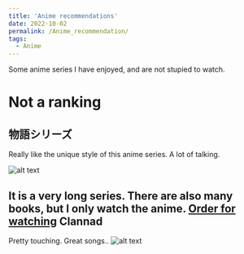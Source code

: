 ```yaml
---
title: 'Anime recommendations'
date: 2022-10-02
permalink: /Anime_recommendation/
tags:
  - Anime
---
```


Some anime series I have enjoyed, and are not stupied to watch.

Not a ranking
======
物語シリーズ
------
Really like the unique style of this anime series. A lot of talking. 

![alt text](https://upload.wikimedia.org/wikipedia/zh/a/aa/Monogatari_Series_Second_Season_Logo.jpg)

It is a very long series. There are also many books, but I only watch the anime. 
[Order for watching](https://mag.app-liv.jp/archive/131234/#627757)
Clannad
------
Pretty touching. Great songs.. 
![alt text](https://s4.anilist.co/file/anilistcdn/media/anime/cover/large/bx1723-PzMdQPvfcxxA.png)

